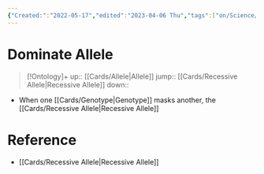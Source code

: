 ```yaml
---
{"Created:":"2022-05-17","edited":"2023-04-06 Thu","tags":["on/Science/Biology/Genetics","School"],"date created":"2022-05-17 Tue","dg-publish":true,"permalink":"/cards/dominate-allele/","dgPassFrontmatter":true}
---
```


# Dominate Allele

> [!Ontology]+
> up:: [[Cards/Allele\|Allele]]
> jump:: [[Cards/Recessive Allele\|Recessive Allele]]
> down:: 

- When one [[Cards/Genotype\|Genotype]] masks another, the [[Cards/Recessive Allele\|Recessive Allele]]

# Reference
- [[Cards/Recessive Allele\|Recessive Allele]]